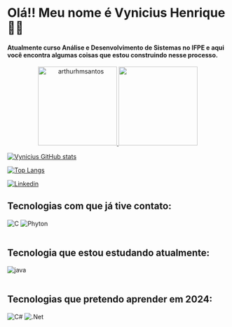 # Olá!! Meu nome é Vynicius Henrique 🫡👋

#### Atualmente curso Análise e Desenvolvimento de Sistemas no IFPE e aqui você encontra algumas coisas que estou construindo nesse processo.

<div align="center">
  <a href="https://github.com/ArthurHMSantos">
  <img height="180em" src="https://github-readme-stats.vercel.app/api?username=arthurhmsantos&show_icons=true&theme=tokyonight&locale=en" alt="arthurhmsantos"/>
  <img height="180em" src="https://github-readme-stats.vercel.app/api/top-langs/?username=arthurhmsantos&layout=compact&langs_count=7&theme=tokyonight"/>
</div>
    
![Vynicius GitHub stats](https://github-readme-stats.vercel.app/api?username=VyniHenrique&show_icons=true&theme=dracula&count_private=true)

![Top Langs](https://github-readme-stats.vercel.app/api/top-langs/?username=VyniHenrique&layout=compact)

[![Linkedin](https://img.shields.io/badge/LinkedIn-0077B5?style=for-the-badge&logo=linkedin&logoColor=white)](https://linkedin.com/in/vynicius-henrique-089703254)


## Tecnologias com que já tive contato:

<div style="display: inline_block">
  <img align="center" alt="C" src="https://img.shields.io/badge/C-00599C?style=for-the-badge&logo=c&logoColor=white" />
  <img align="center" alt="Phyton" src="https://img.shields.io/badge/Python-14354C?style=for-the-badge&logo=python&logoColor=white" />
</div><br/>


## Tecnologia que estou estudando atualmente:

<div style="display: inline_block">
  <img align="center" alt="java" src="https://img.shields.io/badge/Java-ED8B00?style=for-the-badge&logo=openjdk&logoColor=white" />
</div><br/>

## Tecnologias que pretendo aprender em 2024:

<div style="display: inline_block">
  <img align="center" alt="C#" src="https://img.shields.io/badge/C%23-239120?style=for-the-badge&logo=c-sharp&logoColor=white" />
  <img align="center" alt=".Net" src="https://img.shields.io/badge/.NET-5C2D91?style=for-the-badge&logo=.net&logoColor=white" />
</div><br/>
